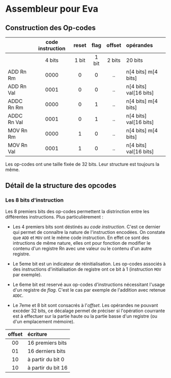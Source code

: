 # Assembleur pour Eva

## Construction des Op-codes

|         | code instruction | reset | flag   | offset | opérandes |
|:------- | :--------------: | :---: | :----: | :----: | :-------- |
|         | 4 bits           | 1 bit | 1 bit  | 2 bits | 20 bits   |
| ADD   Rn Rm   | 0000 | 0 | 0 | .. | n[4 bits] m[4 bits]     |
| ADD   Rn Val  | 0001 | 0 | 0 | .. | n[4 bits] val[16 bits]  |
| ADDC  Rn Rm   | 0000 | 0 | 1 | .. | n[4 bits] m[4 bits]     |
| ADDC  Rn Val  | 0001 | 0 | 1 | .. | n[4 bits] val[16 bits]  |
| MOV   Rn Rm   | 0000 | 1 | 0 | .. | n[4 bits] m[4 bits]     |
| MOV   Rn Val  | 0001 | 1 | 0 | .. | n[4 bits] val[16 bits]  |

Les op-codes ont une taille fixée de 32 bits. Leur structure est toujours la même.

## Détail de la structure des opcodes


### Les 8 bits d'instruction

Les 8 premiers bits des op-codes permettent la distrinction entre les différentes instructions. Plus particulièrement :


+ Les 4 premiers bits sont déstinés au *code instruction*. C'est ce dernier qui permet de connaître la nature de l'instruction encodées. On constate que `ADD` et `MOV` ont le même code instruction. En effet ce sont des intructions de même nature, elles ont pour fonction de modifier le contenu d'un registre Rn avec une valeur ou le contenu d'un autre registre.

+ Le 5eme bit est un indicateur de réinitialisation. Les op-codes associés à des instructions d'initialisation de registre ont ce bit à 1 (instruction `MOV` par exemple).

+ Le 6eme bit est reservé aux op-codes d'instructions nécessitant l'usage d'un registre de *flag*. C'est le cas par exemple de l'addition avec retenue `ADDC`.

+ Le 7eme et 8 bit sont consacrés à l'*offset*. Les opérandes ne pouvant excéder 32 bits, ce décalage permet de préciser si l'opération courrante est à effectuer sur la partie haute ou la partie basse d'un registre (ou d'un emplacement mémoire).


| offset | écriture             |
| :----: | :------------------- |
| 00     | 16 premiers bits     |
| 01     | 16 derniers bits     |
| 10     | à partir du bit 0    |
| 10     | à partir du bit 16   |
